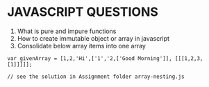 # JAVASCRIPT QUESTIONS 
1. What is pure and impure functions 
2. How to create immutable object or array in javascript 
3. Consolidate below array items into one array 
```
var givenArray = [1,2,'Hi',['1','2,['Good Morning']], [[[1,2,3,[1]]]]];

// see the solution in Assignment folder array-nesting.js
```